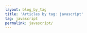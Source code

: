 ```yaml
---
layout: blog_by_tag
title: 'Articles by tag: javascript'
tag: javascript
permalink: javascript/
---
```

